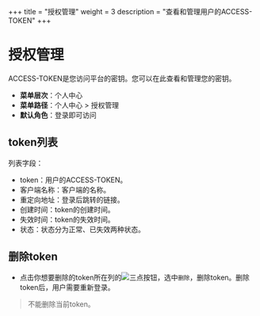 +++
title = "授权管理"
weight = 3
description = "查看和管理用户的ACCESS-TOKEN"
+++

# 授权管理

ACCESS-TOKEN是您访问平台的密钥。您可以在此查看和管理您的密钥。

  - **菜单层次**：个人中心
  - **菜单路径**：个人中心 > 授权管理
  - **默认角色**：登录即可访问

## token列表

列表字段：

- token：用户的ACCESS-TOKEN。
- 客户端名称：客户端的名称。
- 重定向地址：登录后跳转的链接。
- 创建时间：token的创建时间。
- 失效时间：token的失效时间。
- 状态：状态分为正常、已失效两种状态。

## 删除token

- 点击你想要删除的token所在列的![三点](/docs/user-guide/manager-guide/image/more-vert.png)按钮，选中`删除`，删除token。删除token后，用户需要重新登录。

<blockquote class="note">
        不能删除当前token。
      </blockquote>
